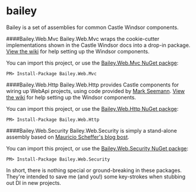 # bailey
Bailey is a set of assemblies for common Castle Windsor components.

####Bailey.Web.Mvc
Bailey.Web.Mvc wraps the cookie-cutter implementations shown in the Castle Windsor docs into a drop-in package. [View the wiki](https://github.com/tiesont/bailey/wiki/Using-Bailey.Web.Mvc) for help setting up the Windsor components.

You can import this project, or use the [Bailey.Web.Mvc NuGet packge](https://www.nuget.org/packages/Bailey.Web.Mvc/):
```
PM> Install-Package Bailey.Web.Mvc
```

####Bailey.Web.Http
Bailey.Web.Http provides Castle components for wiring up WebApi projects, using code provided by [Mark Seemann](http://blog.ploeh.dk/2012/10/03/DependencyInjectioninASP.NETWebAPIwithCastleWindsor/). [View the wiki](https://github.com/tiesont/bailey/wiki/Using-Bailey.Web.Http) for help setting up the Windsor components.

You can import this project, or use the [Bailey.Web.Http NuGet packge](https://www.nuget.org/packages/Bailey.Web.Http/):
```
PM> Install-Package Bailey.Web.Http
```

####Bailey.Web.Security
Bailey.Web.Security is simply a stand-alone assembly based on [Mauricio Scheffer's blog bost](http://bugsquash.blogspot.com/2010/11/windsor-managed-membershipproviders.html).

You can import this project, or use the [Bailey.Web.Security NuGet packge](https://www.nuget.org/packages/Bailey.Web.Security/):
```
PM> Install-Package Bailey.Web.Security
```

In short, there is nothing special or ground-breaking in these packages. They're intended to save me (and you!) some key-strokes when stubbing out DI in new projects.
